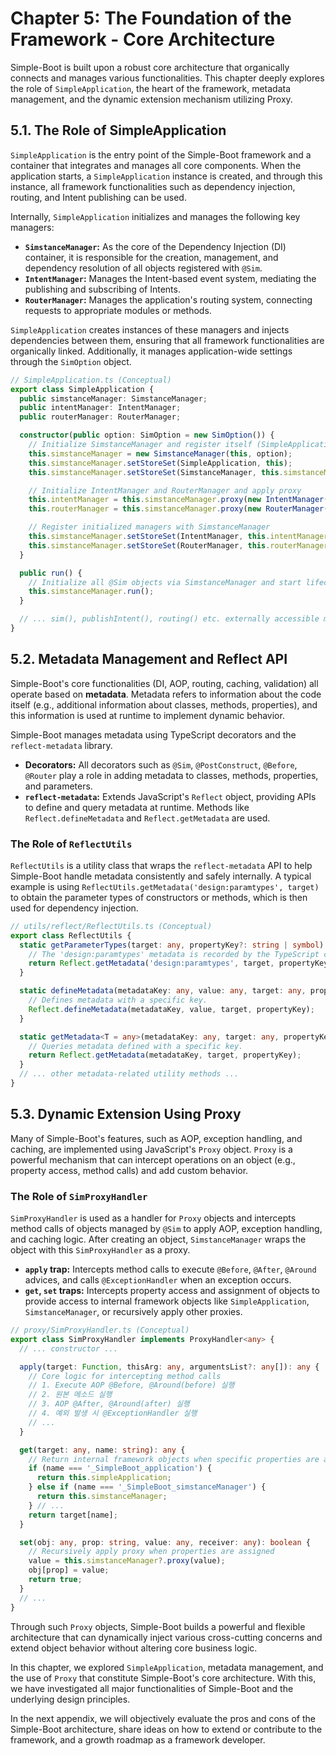 # Chapter 5: The Foundation of the Framework - Core Architecture

Simple-Boot is built upon a robust core architecture that organically connects and manages various functionalities. This chapter deeply explores the role of `SimpleApplication`, the heart of the framework, metadata management, and the dynamic extension mechanism utilizing Proxy.

## 5.1. The Role of SimpleApplication

`SimpleApplication` is the entry point of the Simple-Boot framework and a container that integrates and manages all core components. When the application starts, a `SimpleApplication` instance is created, and through this instance, all framework functionalities such as dependency injection, routing, and Intent publishing can be used.

Internally, `SimpleApplication` initializes and manages the following key managers:

-   **`SimstanceManager`:** As the core of the Dependency Injection (DI) container, it is responsible for the creation, management, and dependency resolution of all objects registered with `@Sim`.
-   **`IntentManager`:** Manages the Intent-based event system, mediating the publishing and subscribing of Intents.
-   **`RouterManager`:** Manages the application's routing system, connecting requests to appropriate modules or methods.

`SimpleApplication` creates instances of these managers and injects dependencies between them, ensuring that all framework functionalities are organically linked. Additionally, it manages application-wide settings through the `SimOption` object.

```typescript
// SimpleApplication.ts (Conceptual)
export class SimpleApplication {
  public simstanceManager: SimstanceManager;
  public intentManager: IntentManager;
  public routerManager: RouterManager;

  constructor(public option: SimOption = new SimOption()) {
    // Initialize SimstanceManager and register itself (SimpleApplication) and SimstanceManager itself
    this.simstanceManager = new SimstanceManager(this, option);
    this.simstanceManager.setStoreSet(SimpleApplication, this);
    this.simstanceManager.setStoreSet(SimstanceManager, this.simstanceManager);

    // Initialize IntentManager and RouterManager and apply proxy
    this.intentManager = this.simstanceManager.proxy(new IntentManager(this.simstanceManager));
    this.routerManager = this.simstanceManager.proxy(new RouterManager(this.simstanceManager, option.rootRouter));

    // Register initialized managers with SimstanceManager
    this.simstanceManager.setStoreSet(IntentManager, this.intentManager);
    this.simstanceManager.setStoreSet(RouterManager, this.routerManager);
  }

  public run() {
    // Initialize all @Sim objects via SimstanceManager and start lifecycle management
    this.simstanceManager.run();
  }

  // ... sim(), publishIntent(), routing() etc. externally accessible methods ...
}
```

## 5.2. Metadata Management and Reflect API

Simple-Boot's core functionalities (DI, AOP, routing, caching, validation) all operate based on **metadata**. Metadata refers to information about the code itself (e.g., additional information about classes, methods, properties), and this information is used at runtime to implement dynamic behavior.

Simple-Boot manages metadata using TypeScript decorators and the `reflect-metadata` library.

-   **Decorators:** All decorators such as `@Sim`, `@PostConstruct`, `@Before`, `@Router` play a role in adding metadata to classes, methods, properties, and parameters.
-   **`reflect-metadata`:** Extends JavaScript's `Reflect` object, providing APIs to define and query metadata at runtime. Methods like `Reflect.defineMetadata` and `Reflect.getMetadata` are used.

### The Role of `ReflectUtils`

`ReflectUtils` is a utility class that wraps the `reflect-metadata` API to help Simple-Boot handle metadata consistently and safely internally. A typical example is using `ReflectUtils.getMetadata('design:paramtypes', target)` to obtain the parameter types of constructors or methods, which is then used for dependency injection.

```typescript
// utils/reflect/ReflectUtils.ts (Conceptual)
export class ReflectUtils {
  static getParameterTypes(target: any, propertyKey?: string | symbol): ConstructorType<any>[] {
    // The 'design:paramtypes' metadata is recorded by the TypeScript compiler for constructor/method parameter types.
    return Reflect.getMetadata('design:paramtypes', target, propertyKey) || [];
  }

  static defineMetadata(metadataKey: any, value: any, target: any, propertyKey?: string | symbol) {
    // Defines metadata with a specific key.
    Reflect.defineMetadata(metadataKey, value, target, propertyKey);
  }

  static getMetadata<T = any>(metadataKey: any, target: any, propertyKey?: string | symbol): T | undefined {
    // Queries metadata defined with a specific key.
    return Reflect.getMetadata(metadataKey, target, propertyKey);
  }
  // ... other metadata-related utility methods ...
}
```

## 5.3. Dynamic Extension Using Proxy

Many of Simple-Boot's features, such as AOP, exception handling, and caching, are implemented using JavaScript's `Proxy` object. `Proxy` is a powerful mechanism that can intercept operations on an object (e.g., property access, method calls) and add custom behavior.

### The Role of `SimProxyHandler`

`SimProxyHandler` is used as a handler for `Proxy` objects and intercepts method calls of objects managed by `@Sim` to apply AOP, exception handling, and caching logic. After creating an object, `SimstanceManager` wraps the object with this `SimProxyHandler` as a proxy.

-   **`apply` trap:** Intercepts method calls to execute `@Before`, `@After`, `@Around` advices, and calls `@ExceptionHandler` when an exception occurs.
-   **`get`, `set` traps:** Intercepts property access and assignment of objects to provide access to internal framework objects like `SimpleApplication`, `SimstanceManager`, or recursively apply other proxies.

```typescript
// proxy/SimProxyHandler.ts (Conceptual)
export class SimProxyHandler implements ProxyHandler<any> {
  // ... constructor ...

  apply(target: Function, thisArg: any, argumentsList?: any[]): any {
    // Core logic for intercepting method calls
    // 1. Execute AOP @Before, @Around(before) 실행
    // 2. 원본 메소드 실행
    // 3. AOP @After, @Around(after) 실행
    // 4. 예외 발생 시 @ExceptionHandler 실행
    // ...
  }

  get(target: any, name: string): any {
    // Return internal framework objects when specific properties are accessed
    if (name === '_SimpleBoot_application') {
      return this.simpleApplication;
    } else if (name === '_SimpleBoot_simstanceManager') {
      return this.simstanceManager;
    } // ...
    return target[name];
  }

  set(obj: any, prop: string, value: any, receiver: any): boolean {
    // Recursively apply proxy when properties are assigned
    value = this.simstanceManager?.proxy(value);
    obj[prop] = value;
    return true;
  }
  // ...
}
```

Through such `Proxy` objects, Simple-Boot builds a powerful and flexible architecture that can dynamically inject various cross-cutting concerns and extend object behavior without altering core business logic.

In this chapter, we explored `SimpleApplication`, metadata management, and the use of `Proxy` that constitute Simple-Boot's core architecture. With this, we have investigated all major functionalities of Simple-Boot and the underlying design principles.

In the next appendix, we will objectively evaluate the pros and cons of the Simple-Boot architecture, share ideas on how to extend or contribute to the framework, and a growth roadmap as a framework developer.

